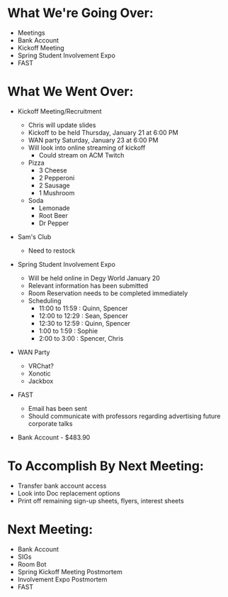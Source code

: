 # What We're Going Over:
- Meetings
- Bank Account
- Kickoff Meeting
- Spring Student Involvement Expo
- FAST

# What We Went Over:

- Kickoff Meeting/Recruitment
    - Chris will update slides
    - Kickoff to be held Thursday, January 21 at 6:00 PM
    - WAN party Saturday, January 23 at 6:00 PM
    - Will look into online streaming of kickoff
        - Could stream on ACM Twitch
    - Pizza
        - 3 Cheese
        - 2 Pepperoni
        - 2 Sausage
        - 1 Mushroom
    - Soda
        - Lemonade
        - Root Beer
        - Dr Pepper

- Sam's Club 
    - Need to restock

- Spring Student Involvement Expo
    - Will be held online in Degy World January 20
    - Relevant information has been submitted
    - Room Reservation needs to be completed immediately
    - Scheduling
        - 11:00 to 11:59 : Quinn, Spencer
        - 12:00 to 12:29 : Sean, Spencer
        - 12:30 to 12:59 : Quinn, Spencer
        - 1:00 to 1:59 : Sophie
        - 2:00 to 3:00 : Spencer, Chris 

- WAN Party
    - VRChat?
    - Xonotic
    - Jackbox

- FAST
    - Email has been sent
    - Should communicate with professors regarding advertising future corporate talks

- Bank Account - $483.90

# To Accomplish By Next Meeting: 
- Transfer bank account access 
- Look into Doc replacement options
- Print off remaining sign-up sheets, flyers, interest sheets

# Next Meeting:
- Bank Account
- SIGs
- Room Bot
- Spring Kickoff Meeting Postmortem
- Involvement Expo Postmortem
- FAST
